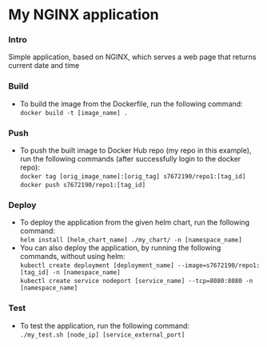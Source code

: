 # My NGINX application

### Intro
Simple application, based on NGINX, which serves a web page that returns current date and time

### Build
* To build the image from the Dockerfile, run the following command:\
  ```docker build -t [image_name] .```

### Push 
* To push the built image to Docker Hub repo (my repo in this example), run the following commands (after successfully login to the docker repo):\
  ```docker tag [orig_image_name]:[orig_tag] s7672190/repo1:[tag_id]```\
  ```docker push s7672190/repo1:[tag_id]```

### Deploy 
* To deploy the application from the given helm chart, run the following command:\
  ```helm install [helm_chart_name] ./my_chart/ -n [namespace_name]```
* You can also deploy the application, by running the following commands, without using helm:\
  ```kubectl create deployment [deployment_name] --image=s7672190/repo1:[tag_id] -n [namespace_name]```\
  ```kubectl create service nodeport [service_name] --tcp=8080:8080 -n [namespace_name]```

### Test
* To test the application, run the following command:\
  ```./my_test.sh [node_ip] [service_external_port]```

